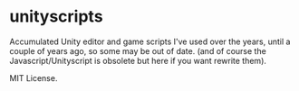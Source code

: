 # unityscripts

Accumulated Unity editor and game scripts I've used over the years, until a couple of years ago, so some may be out of date. (and of course the Javascript/Unityscript is obsolete but here if you want rewrite them).

MIT License.
